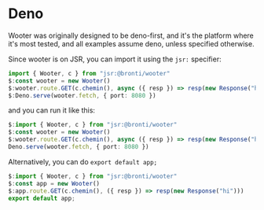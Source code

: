 # Deno

Wooter was originally designed to be deno-first, and it's the platform where
it's most tested, and all examples assume deno, unless specified otherwise.

Since wooter is on JSR, you can import it using the `jsr:` specifier:

```ts
import { Wooter, c } from "jsr:@bronti/wooter"
$:const wooter = new Wooter()
$:wooter.route.GET(c.chemin(), async ({ resp }) => resp(new Response("hi")))
$:Deno.serve(wooter.fetch, { port: 8080 })
```

and you can run it like this:

```ts
$:import { Wooter, c } from "jsr:@bronti/wooter"
$:const wooter = new Wooter()
$:wooter.route.GET(c.chemin(), async ({ resp }) => resp(new Response("hi")))
Deno.serve(wooter.fetch, { port: 8080 })
```

Alternatively, you can do `export default app;`

```ts
$:import { Wooter, c } from "jsr:@bronti/wooter"
$:const app = new Wooter()
$:app.route.GET(c.chemin(), ({ resp }) => resp(new Response("hi")))
export default app;
```
